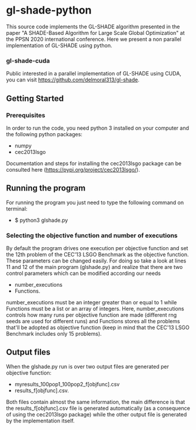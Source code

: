 # gl-shade-python
This source code implements the GL-SHADE algorithm presented in the paper "A SHADE-Based Algorithm for Large Scale Global Optimization" at the PPSN 2020 international conference. Here we present a non parallel implementation of GL-SHADE using python.

### gl-shade-cuda
Public interested in a parallel implementation of GL-SHADE using CUDA, you can visit https://github.com/delmoral313/gl-shade. 

## Getting Started

### Prerequisites
In order to run the code, you need python 3 installed on your computer and the following python packages: 
- numpy 
- cec2013lsgo  

Documentation and steps for installing the cec2013lsgo package can be consulted here (https://pypi.org/project/cec2013lsgo/).

## Running the program 
For running the program you just need to type the following command on terminal:
- $ python3 glshade.py 

### Selecting the objective function and number of executions
By default the program drives one execution per objective function and set the 12th problem of the CEC'13 LSGO Benchmark as the objective function. These parameters can be changed easily. For doing so take a look at lines 11 and 12 of the main program (glshade.py) and realize that there are two control parameters which can be modified according our needs 
- number_executions 
- Functions. 

number_executions must be an integer greater than or equal to 1 while Functions must be a list or an array of integers. Here, number_executions controls how many runs per objective function are made (different rng seeds are used for different runs) and Functions stores all the problems that'll be adopted as objective function (keep in mind that the CEC'13 LSGO Benchmark includes only 15 problems).   

## Output files
When the glshade.py run is over two output files are generated per objective function: 
- myresults_100pop1_100pop2_f[objfunc].csv 
- results_f[objfunc].csv. 

Both files contain almost the same information, the main difference is that the results_f[objfunc].csv file is generated automatically (as a consequence of using the cec2013lsgo package) while the other output file is generated by the implementation itself.  
